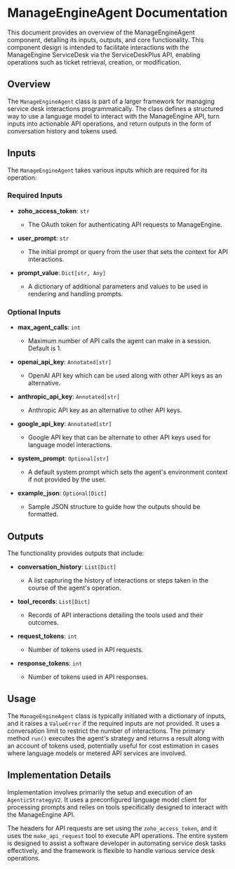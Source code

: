 # ManageEngineAgent Documentation

This document provides an overview of the ManageEngineAgent component, detailing its inputs, outputs, and core functionality. This component design is intended to facilitate interactions with the ManageEngine ServiceDesk via the ServiceDeskPlus API, enabling operations such as ticket retrieval, creation, or modification.

## Overview

The `ManageEngineAgent` class is part of a larger framework for managing service desk interactions programmatically. The class defines a structured way to use a language model to interact with the ManageEngine API, turn inputs into actionable API operations, and return outputs in the form of conversation history and tokens used.

## Inputs

The `ManageEngineAgent` takes various inputs which are required for its operation:

### Required Inputs

- **zoho_access_token**: `str`
  - The OAuth token for authenticating API requests to ManageEngine.
  
- **user_prompt**: `str`
  - The initial prompt or query from the user that sets the context for API interactions.

- **prompt_value**: `Dict[str, Any]`
  - A dictionary of additional parameters and values to be used in rendering and handling prompts.

### Optional Inputs

- **max_agent_calls**: `int`
  - Maximum number of API calls the agent can make in a session. Default is 1.

- **openai_api_key**: `Annotated[str]`
  - OpenAI API key which can be used along with other API keys as an alternative.

- **anthropic_api_key**: `Annotated[str]`
  - Anthropic API key as an alternative to other API keys.

- **google_api_key**: `Annotated[str]`
  - Google API key that can be alternate to other API keys used for language model interactions.

- **system_prompt**: `Optional[str]`
  - A default system prompt which sets the agent's environment context if not provided by the user.

- **example_json**: `Optional[Dict]`
  - Sample JSON structure to guide how the outputs should be formatted.

## Outputs

The functionality provides outputs that include:

- **conversation_history**: `List[Dict]`
  - A list capturing the history of interactions or steps taken in the course of the agent's operation.

- **tool_records**: `List[Dict]`
  - Records of API interactions detailing the tools used and their outcomes.

- **request_tokens**: `int`
  - Number of tokens used in API requests.

- **response_tokens**: `int`
  - Number of tokens used in API responses.

## Usage

The `ManageEngineAgent` class is typically initiated with a dictionary of inputs, and it raises a `ValueError` if the required inputs are not provided. It uses a conversation limit to restrict the number of interactions. The primary method `run()` executes the agent's strategy and returns a result along with an account of tokens used, potentially useful for cost estimation in cases where language models or metered API services are involved.

## Implementation Details

Implementation involves primarily the setup and execution of an `AgenticStrategyV2`. It uses a preconfigured language model client for processing prompts and relies on tools specifically designed to interact with the ManageEngine API.

The headers for API requests are set using the `zoho_access_token`, and it uses the `make_api_request` tool to execute API operations. The entire system is designed to assist a software developer in automating service desk tasks effectively, and the framework is flexible to handle various service desk operations.
